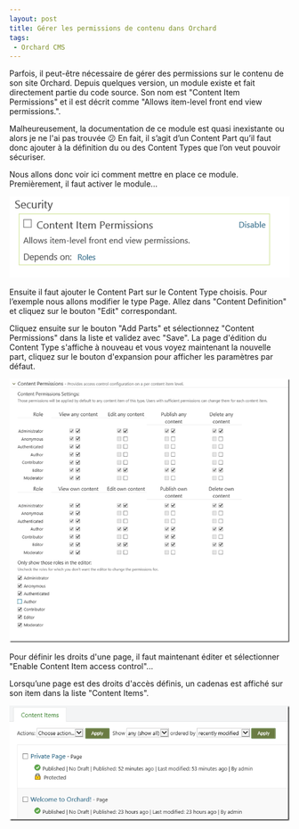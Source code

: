 ```yaml
---
layout: post
title: Gérer les permissions de contenu dans Orchard
tags:
 - Orchard CMS
---
```


Parfois, il peut-être nécessaire de gérer des permissions sur le contenu de son site Orchard.
Depuis quelques version, un module existe et fait directement partie du code source. Son nom est "Content Item Permissions" et
il est décrit comme "Allows item-level front end view permissions.".

Malheureusement, la documentation de ce module est quasi inexistante ou alors je ne l'ai pas trouvée :confused: 
En fait, il s’agit d’un Content Part qu’il faut donc ajouter à la définition du ou des Content Types que l’on veut pouvoir sécuriser.

Nous allons donc voir ici comment mettre en place ce module.
Premièrement, il faut activer le module...

![Activate Module](/public/images/2014-02-26-gerer-les-permissions-de-contenu-dans-orchard/activate_module_thumb.png)

Ensuite il faut ajouter le Content Part sur le Content Type choisis. 
Pour l’exemple nous allons modifier le type Page. Allez dans "Content Definition" et cliquez sur le bouton "Edit" correspondant.

Cliquez ensuite sur le bouton "Add Parts" et sélectionnez "Content Permissions" dans la liste et validez avec "Save". 
La page d'édition du Content Type s'affiche à nouveau et vous voyez maintenant la nouvelle part, cliquez sur le bouton d'expansion pour afficher
les paramètres par défaut.

![Content Permissions](/public/images/2014-02-26-gerer-les-permissions-de-contenu-dans-orchard/image_thumb_1.png)

Pour définir les droits d'une page, il faut maintenant éditer et sélectionner "Enable Content Item access control"...

Lorsqu’une page est des droits d'accès définis, un cadenas est affiché sur son item dans la liste "Content Items".

![Content Items](/public/images/2014-02-26-gerer-les-permissions-de-contenu-dans-orchard/image_thumb_2.png)
